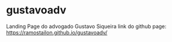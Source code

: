 # gustavoadv
Landing Page do advogado Gustavo Siqueira
link do github page: https://ramostailon.github.io/gustavoadv/

